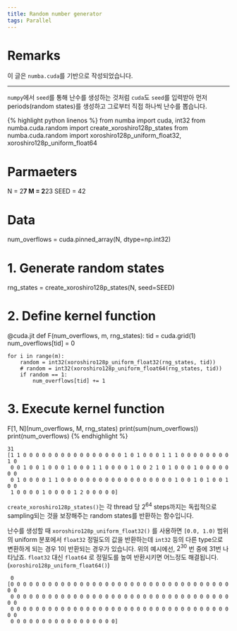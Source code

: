 ```yaml
---
title: Random number generator
tags: Parallel
---
```


# Remarks
이 글은 `numba.cuda`를 기반으로 작성되었습니다.

<!--more-->

--- 

`numpy`에서 `seed`를 통해 난수를 생성하는 것처럼 `cuda`도 `seed`를 입력받아 먼저 periods(random states)를 생성하고 그로부터 직접 하나씩 난수를 뽑습니다.


{% highlight python linenos %}
from numba import cuda, int32
from numba.cuda.random import create_xoroshiro128p_states
from numba.cuda.random import xoroshiro128p_uniform_float32, xoroshiro128p_uniform_float64


# Parmaeters
N = 2**7
M = 2**23
SEED = 42

# Data
num_overflows = cuda.pinned_array(N, dtype=np.int32)


# 1. Generate random states
rng_states = create_xoroshiro128p_states(N, seed=SEED)


# 2. Define kernel function
@cuda.jit
def F(num_overflows, m, rng_states):
    tid = cuda.grid(1)
    num_overflows[tid] = 0
    
    for i in range(m):
        random = int32(xoroshiro128p_uniform_float32(rng_states, tid))
        # random = int32(xoroshiro128p_uniform_float64(rng_states, tid))
        if random == 1:
            num_overflows[tid] += 1


# 3. Execute kernel function
F[1, N](num_overflows, M, rng_states)
print(sum(num_overflows))
print(num_overflows)
{% endhighlight %}

```
31
[1 1 0 0 0 0 0 0 0 0 0 0 0 0 0 0 0 0 1 0 1 0 0 0 1 1 1 0 0 0 0 0 0 0 0 1 0
 0 0 1 0 0 1 0 0 0 1 0 0 0 1 1 0 0 0 0 1 0 0 2 1 0 1 0 0 0 1 0 0 0 0 0 0 0
 0 1 0 0 0 0 1 1 0 0 0 0 0 0 0 0 0 0 0 0 0 0 0 0 0 0 1 0 0 1 0 1 0 0 1 0 0
 1 0 0 0 0 1 0 0 0 0 1 2 0 0 0 0 0]
```

`create_xoroshiro128p_states()`는 각 thread 당 $2^{64}$ steps까지는 독립적으로 sampling되는 것을 보장해주는 random states를 반환하는 함수입니다. 

난수를 생성할 때 `xoroshiro128p_uniform_float32()` 를 사용하면 `[0.0, 1.0)` 범위의 uniform 분포에서 `float32` 정밀도의 값을 반환하는데 `int32` 등의 다른 type으로 변환하게 되는 경우 1이 반환되는 경우가 있습니다. 위의 예시에선, $2^{30}$ 번 중에 31번 나타났죠. `float32` 대신 `float64` 로 정밀도를 높여 반환시키면 어느정도 해결됩니다. (`xoroshiro128p_uniform_float64()`)

```
 0
[0 0 0 0 0 0 0 0 0 0 0 0 0 0 0 0 0 0 0 0 0 0 0 0 0 0 0 0 0 0 0 0 0 0 0 0 0
 0 0 0 0 0 0 0 0 0 0 0 0 0 0 0 0 0 0 0 0 0 0 0 0 0 0 0 0 0 0 0 0 0 0 0 0 0
 0 0 0 0 0 0 0 0 0 0 0 0 0 0 0 0 0 0 0 0 0 0 0 0 0 0 0 0 0 0 0 0 0 0 0 0 0
 0 0 0 0 0 0 0 0 0 0 0 0 0 0 0 0 0]
```